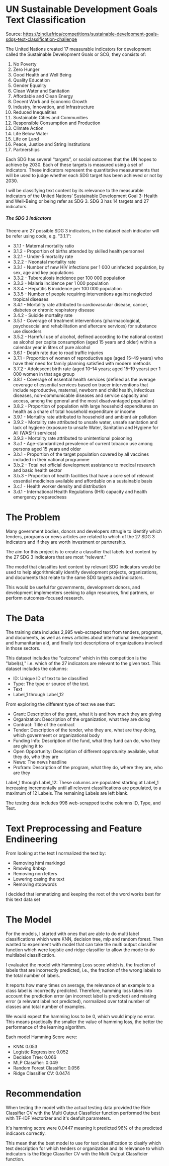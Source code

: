 # UN Sustainable Development Goals Text Classification
Source: https://zindi.africa/competitions/sustainable-development-goals-sdgs-text-classification-challenge

The United Nations created 17 measurable indicators for development called the Sustainable Development Goals or SCG, they consists of: 

1. No Poverty
2. Zero Hunger
3. Good Health and Well Being
4. Quality Education
5. Gender Equality
6. Clean Water and Sanitation
7. Affordable and Clean Energy
8. Decent Work and Economic Growth
9. Industry, Innovation, and Infrastructure
10. Reduced Inequalities
11. Sustainable Cities and Communities
12. Responsible Consumption and Production
13. Climate Action
14. Life Below Water
15. Life on Land
16. Peace, Justice and String Institutions
17. Partnerships


Each SDG has several “targets”, or social outcomes that the UN hopes to achieve by 2030. Each of these targets is measured using a set of indicators. These indicators represent the quantitative measurements that will be used to judge whether each SDG target has been achieved or not by 2030.

I will be classifying text content by its relevance to the measurable indicators of the United Nations’ Sustainable Development Goal 3: Health and Well-Being or being refer as SDG 3. SDG 3 has 14 targets and 27 indicators.

##### The SDG 3 Indicators

Theere are 27 possible SDG 3 indicators, in the dataset each indicator will be refer using code, e.g. "3.1.1":

- 3.1.1 - Maternal mortality ratio
- 3.1.2 - Proportion of births attended by skilled health personnel
- 3.2.1 - Under-5 mortality rate
- 3.2.2 - Neonatal mortality rate
- 3.3.1 - Number of new HIV infections per 1 000 uninfected population, by sex, age and key populations
- 3.3.2 - Tuberculosis incidence per 100 000 population
- 3.3.3 - Malaria incidence per 1 000 population
- 3.3.4 - Hepatitis B incidence per 100 000 population
- 3.3.5 - Number of people requiring interventions against neglected tropical diseases
- 3.4.1 - Mortality rate attributed to cardiovascular disease, cancer, diabetes or chronic respiratory disease
- 3.4.2 - Suicide mortality rate
- 3.5.1 - Coverage of treatment interventions (pharmacological, psychosocial and rehabilitation and aftercare services) for substance use disorders
- 3.5.2 - Harmful use of alcohol, defined according to the national context as alcohol per capita consumption (aged 15 years and older) within a calendar year in litres of pure alcohol
- 3.6.1 - Death rate due to road traffic injuries
- 3.7.1 - Proportion of women of reproductive age (aged 15–49 years) who have their need for family planning satisfied with modern methods
- 3.7.2 - Adolescent birth rate (aged 10–14 years; aged 15–19 years) per 1 000 women in that age group
- 3.8.1 - Coverage of essential health services (defined as the average coverage of essential services based on tracer interventions that include reproductive, maternal, newborn and child health, infectious diseases, non-communicable diseases and service capacity and access, among the general and the most disadvantaged population)
- 3.8.2 - Proportion of population with large household expenditures on health as a share of total household expenditure or income
- 3.9.1 - Mortality rate attributed to household and ambient air pollution
- 3.9.2 - Mortality rate attributed to unsafe water, unsafe sanitation and lack of hygiene (exposure to unsafe Water, Sanitation and Hygiene for All (WASH) services)
- 3.9.3 - Mortality rate attributed to unintentional poisoning
- 3.a.1 - Age-standardized prevalence of current tobacco use among persons aged 15 years and older
- 3.b.1 - Proportion of the target population covered by all vaccines included in their national programme
- 3.b.2 - Total net official development assistance to medical research and basic health sector
- 3.b.3 - Proportion of health facilities that have a core set of relevant essential medicines available and affordable on a sustainable basis
- 3.c.1 - Health worker density and distribution
- 3.d.1 - International Health Regulations (IHR) capacity and health emergency preparedness

# The Problem

Many government bodies, donors and developers sttrugle to identify which tenders, programs or news articles are related to which of the 27 SDG 3 indicators and if they are worth investment or partnership. 

The aim for this project is to create a classifier that labels text content by the 27 SDG 3 indicators that are most “relevant.” 

The model that classifies text content by relevant SDG indicators would be used to help algorithmically identify development projects, organizations, and documents that relate to the same SDG targets and indicators.

This would be useful for governments, development donors, and development implementers seeking to align resources, find partners, or perform outcomes-focused research.

# The Data
The training data includes 2,995 web-scraped text from tenders, programs, and documents, as well as news articles about international development and humanitarian aid, and finally text descriptions of organizations involved in those sectors.

This dataset includes the "outcome" which in this competition is the "label(s)," i.e. which of the 27 indicators are relevant to the given text. This dataset includes the columns: 
- ID: Unique ID of text to be classified
- Type: The type or source of the text.
- Text
- Label_1 through Label_12

From exploring the different type of text we see that:
- Grant: Description of the grant, what it is and how much they are giving
- Organization: Description of the organization, what they are doing
- Contract: Title of the contract
- Tender: Description of the tender, who they are, what are they doing, which government or organizational body
- Funding Info: Description of the fund, what they fund can do, who they are giving it to
- Open Opportunity: Description of different opprotunity available, what they do, who they are
- News: The news headline
- Profram: Description of the program, what they do, where they are, who are they

Label_1 through Label_12: These columns are populated starting at Label_1 increasing incrementally until all relevent classifications are populated, to a maximum of 12 Labels. The remaining Labels are left blank.

The testing data includes 998 web-scrapped texthe columns ID, Type, and Text.
 
# Text Preprocessing and Feature Endineering
From looking at the text I normalized the text by:
- Removing html markingd
- Rmoving &nbsp
- Removing non letters
- Lowering casing the text
- Removing stopwords

I decided that lemmatizing and keeping the root of the word works best for this text data set

# The Model
For the models, I started with ones that are able to do multi label classifications which were KNN, decision tree, mlp and random forest. Then wanted to experiment with model that can take the multi output classifier function which were logistic and ridge classifier to allow the mode to do multilabel classification.

I evaluated the model with Hamming Loss score which is, the fraction of labels that are incorrectly predicted, i.e., the fraction of the wrong labels to the total number of labels.

It reports how many times on average, the relevance of an example to a class label is incorrectly predicted. Therefore, hamming loss takes into account the prediction error (an incorrect label is predicted) and missing error (a relevant label not predicted), normalized over total number of classes and total number of examples.

We would expect the hamming loss to be 0, which would imply no error. This means practically the smaller the value of hamming loss, the better the performance of the learning algorithm.

Each model Hamming Score were:
- KNN: 0.053
- Logistic Regression: 0.052
- Decision Tree: 0.066
- MLP Classifier: 0.049
- Random Forest Classifier: 0.056
- Ridge Classifier CV: 0.0474

# Recommendation
When testing the model with the actual testing data provided the Ride Classifier CV with the Multi Output Classficier function performed the best with TF-IDF Vectorizer and it's deafult parameters. 

It's hamming score were 0.0447 meaning it predicted 96% of the predicted indicaors correctly.

This mean that the best model to use for text classification to clasify which text description for which tenders or organization and its relevance to which indicators is the Ridge Classifier CV with the Multi Output Classficier function.
